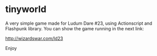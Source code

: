 tinyworld
=========

A very simple game made for Ludum Dare #23, using Actionscript and Flashpunk library. You can show the game running in the next link:

http://wizardswar.com/ld23

Enjoy
